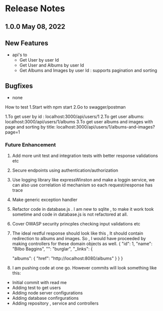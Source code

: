 # Release Notes
## 1.0.0 May 08, 2022
## New Features
* api's to  
  - Get User by user Id
  - Get User and Albums by user Id
  - Get Albums and Images by user Id : supports pagination and sorting

## Bugfixes
* none


How to test
1.Start with npm start
2.Go to swagger/postman

1.To get user by id  : localhost:3000/api/users/1
2.To get user albums: localhost:3000/api/users/1/albums
3.To get user albums and images with page and sorting by title: localhost:3000/api/users/1/albums-and-images?page=1 



### Future Enhancement 
1. Add more unit test and integration tests with better response validations etc
2. Secure endpoints using authentication/authorization
3. Use logging library like expressWinston and make a loggin service, we can also use correlation id mechanism so each request/response has trace
4. Make generic exception handler
5. Refactor code in database.js . I am new to sqlite , to make it work took sometime and code in database.js is not refactored at all.
6. Cover OWASP security princples checking input validations etc
7. The ideal restful response should look like this , It should contain redirection to albums and images. So , I would have proceeded by making controllers
   for these domain objects as well.
{
   "id": 1,
   "name": "Bilbo Baggins",
   "": "burglar",
   "_links": {
  
   "albums": {
   "href": "http://localhost:8080/albums"
   }
   }
   }
8. I am pushing code at one go. However commits will look something like this:
  - Initial commit with read me
  - Adding test to get users
  - Adding node server configurations
  - Adding database confirgurations
  - Adding repository , service and controllers
